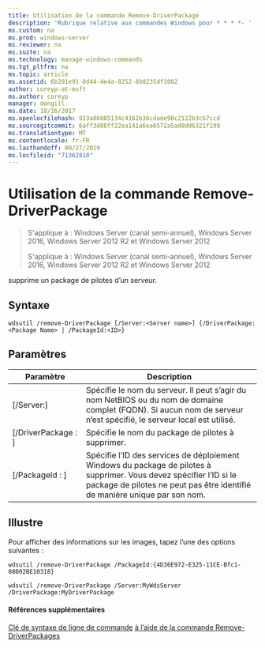 ```yaml
---
title: Utilisation de la commande Remove-DriverPackage
description: 'Rubrique relative aux commandes Windows pour * * * *- '
ms.custom: na
ms.prod: windows-server
ms.reviewer: na
ms.suite: na
ms.technology: manage-windows-commands
ms.tgt_pltfrm: na
ms.topic: article
ms.assetid: 6b201e91-0d44-4e4a-8252-8b0235df1002
author: coreyp-at-msft
ms.author: coreyp
manager: dongill
ms.date: 10/16/2017
ms.openlocfilehash: 923a86805134c4162b36cdade98c2122b3cb7ccd
ms.sourcegitcommit: 6aff3d88ff22ea141a6ea6572a5ad8dd6321f199
ms.translationtype: MT
ms.contentlocale: fr-FR
ms.lasthandoff: 09/27/2019
ms.locfileid: "71362810"
---
```

# <a name="using-the-remove-driverpackage-command"></a>Utilisation de la commande Remove-DriverPackage

> S'applique à : Windows Server (canal semi-annuel), Windows Server 2016, Windows Server 2012 R2 et Windows Server 2012
> 
> 
> S'applique à : Windows Server (canal semi-annuel), Windows Server 2016, Windows Server 2012 R2 et Windows Server 2012

supprime un package de pilotes d’un serveur.
## <a name="syntax"></a>Syntaxe
```
wdsutil /remove-DriverPackage [/Server:<Server name>] {/DriverPackage:<Package Name> | /PackageId:<ID>}
```
## <a name="parameters"></a>Paramètres

|        Paramètre        |                                                                            Description                                                                             |
|-------------------------|--------------------------------------------------------------------------------------------------------------------------------------------------------------------|
| [/Server:<Server name>] |              Spécifie le nom du serveur. Il peut s’agir du nom NetBIOS ou du nom de domaine complet (FQDN). Si aucun nom de serveur n’est spécifié, le serveur local est utilisé.              |
| [/DriverPackage : <Name>] |                                                        Spécifie le nom du package de pilotes à supprimer.                                                         |
|    [/PackageId : <ID>]    | Spécifie l’ID des services de déploiement Windows du package de pilotes à supprimer. Vous devez spécifier l’ID si le package de pilotes ne peut pas être identifié de manière unique par son nom. |

## <a name="BKMK_examples"></a>Illustre
Pour afficher des informations sur les images, tapez l’une des options suivantes :
```
wdsutil /remove-DriverPackage /PackageId:{4D36E972-E325-11CE-Bfc1-08002BE10318}
```
```
wdsutil /remove-DriverPackage /Server:MyWdsServer /DriverPackage:MyDriverPackage
```
#### <a name="additional-references"></a>Références supplémentaires
[Clé de syntaxe de ligne de commande](command-line-syntax-key.md)
[à l’aide de la commande Remove-DriverPackages](using-the-remove-driverpackages-command.md)
